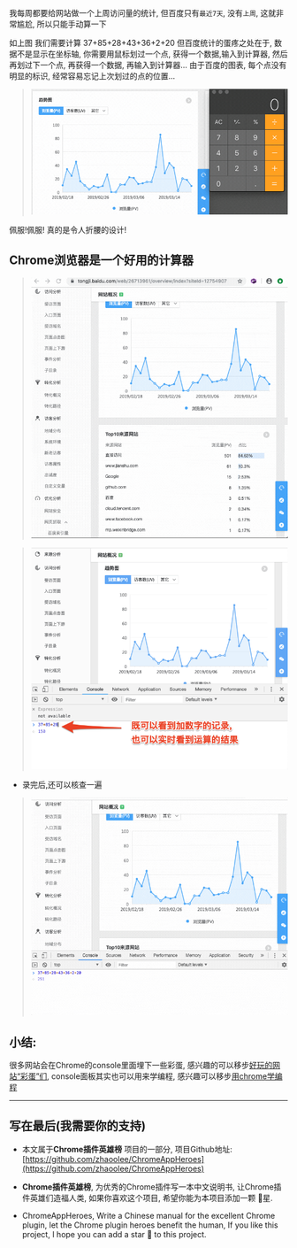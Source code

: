 我每周都要给网站做一个上周访问量的统计, 但百度只有`最近7天`, 没有`上周`, 这就非常尴尬, 所以只能手动算一下

如上图 我们需要计算 37+85+28+43+36+2+20 但百度统计的蛋疼之处在于, 数据不是显示在坐标轴, 你需要用鼠标划过一个点, 获得一个数据,输入到计算器, 然后再划过下一个点, 再获得一个数据, 再输入到计算器... 由于百度的图表, 每个点没有明显的标识, 经常容易忘记上次划过的点的位置...

> ![](https://raw.githubusercontent.com/zhaoolee/GraphBed/master/ChromeAppHeroes/beabeaeec0f9446f8f5d9ad911ec1edb.gif)

佩服!佩服! 真的是令人折腰的设计!


## Chrome浏览器是一个好用的计算器
> ![](https://raw.githubusercontent.com/zhaoolee/GraphBed/master/ChromeAppHeroes/fba3f701a1c74087a9827d6979b93468.gif)

> ![](https://raw.githubusercontent.com/zhaoolee/GraphBed/master/ChromeAppHeroes/eae941b0cd234921969d3a97037605b7.png)

- 录完后,还可以核查一遍
> ![](https://raw.githubusercontent.com/zhaoolee/GraphBed/master/ChromeAppHeroes/d30715ac89644844b499423f132a995a.gif)


## 小结:
很多网站会在Chrome的console里面埋下一些彩蛋, 感兴趣的可以移步[好玩的网站“彩蛋”们](https://www.jianshu.com/p/5fbab2e0206d), console面板其实也可以用来学编程, 感兴趣可以移步[用chrome学编程](https://www.jianshu.com/p/216539baebb8)

---

## 写在最后(我需要你的支持)
- 本文属于**Chrome插件英雄榜** 项目的一部分, 项目Github地址: [https://github.com/zhaoolee/ChromeAppHeroes](https://github.com/zhaoolee/ChromeAppHeroes)

- **Chrome插件英雄榜**, 为优秀的Chrome插件写一本中文说明书, 让Chrome插件英雄们造福人类, 如果你喜欢这个项目, 希望你能为本项目添加一颗 🌟星.

- ChromeAppHeroes, Write a Chinese manual for the excellent Chrome plugin, let the Chrome plugin heroes benefit the human, If you like this project, I hope you can add a star 🌟 to this project.





